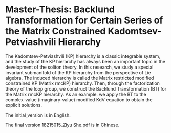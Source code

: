 # Master-Thesis: Backlund Transformation for Certain Series of the Matrix Constrained Kadomtsev-Petviashvili Hierarchy

The Kadomtsev-Petviashvili (KP) hierarchy is a classic integrable system, and the study of the KP hierarchy has always been an important topic in the development of the soliton theory. In this research, we study a special invariant submanifold of the KP hierarchy from the perspective of Lie algebra. The induced hierarchy is called the Matrix restricted modified constrained KP (Matrix rmcKP) hierarchy. Then, through the factorization theory of the loop group, we construct the Backlund Transformation (BT) for the Matrix rmcKP hierarchy. As an example. we apply the BT to the complex-value (imaginary-value) modified KdV equation to obtain the explicit solutions.

The initial_version is in English.

The final version 18215015_Ziyu She.pdf is in Chinese.

 
 
